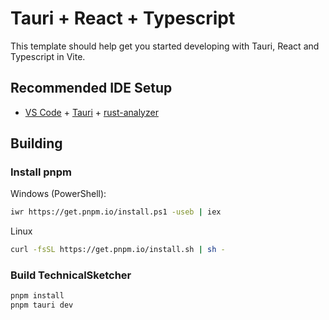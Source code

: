 # Tauri + React + Typescript

This template should help get you started developing with Tauri, React and Typescript in Vite.

## Recommended IDE Setup

- [VS Code](https://code.visualstudio.com/) + [Tauri](https://marketplace.visualstudio.com/items?itemName=tauri-apps.tauri-vscode) + [rust-analyzer](https://marketplace.visualstudio.com/items?itemName=rust-lang.rust-analyzer)

## Building

### Install pnpm

Windows (PowerShell):
```bash
iwr https://get.pnpm.io/install.ps1 -useb | iex
```

Linux
```bash
curl -fsSL https://get.pnpm.io/install.sh | sh -
```

### Build TechnicalSketcher

```bash
pnpm install
pnpm tauri dev
```